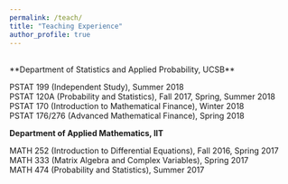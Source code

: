```yaml
---
permalink: /teach/
title: "Teaching Experience"
author_profile: true
---
```

<br>
**Department of Statistics and Applied Probability, UCSB**

PSTAT 199 (Independent Study), Summer 2018  
PSTAT 120A (Probability and Statistics), Fall 2017, Spring, Summer 2018  
PSTAT 170 (Introduction to Mathematical Finance), Winter 2018  
PSTAT 176/276 (Advanced Mathematical Finance), Spring 2018

**Department of Applied Mathematics, IIT**

MATH 252 (Introduction to Differential Equations), Fall 2016, Spring 2017  
MATH 333 (Matrix Algebra and Complex Variables), Spring 2017  
MATH 474 (Probability and Statistics), Summer 2017
